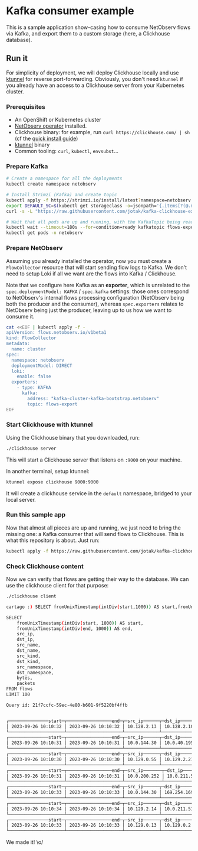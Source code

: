 # Kafka consumer example

This is a sample application show-casing how to consume NetObserv flows via Kafka, and export them to a custom storage (here, a Clickhouse database).

## Run it

For simplicity of deployment, we will deploy Clickhouse locally and use [ktunnel](https://github.com/omrikiei/ktunnel) for reverse port-forwarding. Obviously, you don't need `ktunnel` if you already have an access to a Clickhouse server from your Kubernetes cluster.

### Prerequisites

- An OpenShift or Kubernetes cluster
- [NetObserv operator](https://github.com/netobserv/network-observability-operator) installed.
- Clickhouse binary: for example, run `curl https://clickhouse.com/ | sh` (cf the [quick install guide](https://clickhouse.com/docs/en/install#quick-install))
- [ktunnel](https://github.com/omrikiei/ktunnel) binary
- Common tooling: `curl`, `kubectl`, `envsubst`...

### Prepare Kafka

```bash
# Create a namespace for all the deployments
kubectl create namespace netobserv

# Install Strimzi (Kafka) and create topic
kubectl apply -f https://strimzi.io/install/latest?namespace=netobserv -n netobserv
export DEFAULT_SC=$(kubectl get storageclass -o=jsonpath='{.items[?(@.metadata.annotations.storageclass\.kubernetes\.io/is-default-class=="true")].metadata.name}') && echo "Using SC $DEFAULT_SC"
curl -s -L "https://raw.githubusercontent.com/jotak/kafka-clickhouse-example/main/contrib/kafka.yaml" | envsubst | kubectl apply -n netobserv -f -

# Wait that all pods are up and running, with the KafkaTopic being ready (a few minutes...)
kubectl wait --timeout=180s --for=condition=ready kafkatopic flows-export -n netobserv
kubectl get pods -n netobserv
```

### Prepare NetObserv

Assuming you already installed the operator, now you must create a `FlowCollector` resource that will start sending flow logs to Kafka. We don't need to setup Loki if all we want are the flows into Kafka / Clickhouse.

Note that we configure here Kafka as an **exporter**, which is unrelated to the `spec.deploymentModel: KAFKA` / `spec.kafka` settings: those ones correspond to NetObserv's internal flows processing configuration (NetObserv being both the producer and the consumer), whereas `spec.exporters` relates to NetObserv being just the producer, leaving up to us how we want to consume it.

```bash
cat <<EOF | kubectl apply -f -
apiVersion: flows.netobserv.io/v1beta1
kind: FlowCollector
metadata:
  name: cluster
spec:
  namespace: netobserv
  deploymentModel: DIRECT
  loki:
    enable: false
  exporters:
    - type: KAFKA
      kafka:
        address: "kafka-cluster-kafka-bootstrap.netobserv"
        topic: flows-export
EOF
```

### Start Clickhouse with ktunnel

Using the Clickhouse binary that you downloaded, run:

```bash
./clickhouse server
```

This will start a Clickhouse server that listens on `:9000` on your machine.

In another terminal, setup ktunnel:

```bash
ktunnel expose clickhouse 9000:9000
```

It will create a clickhouse service in the `default` namespace, bridged to your local server.

### Run this sample app

Now that almost all pieces are up and running, we just need to bring the missing one: a Kafka consumer that will send flows to Clickhouse. This is what this repository is about. Just run:

```bash
kubectl apply -f https://raw.githubusercontent.com/jotak/kafka-clickhouse-example/main/contrib/deployment.yaml -n netobserv
```

### Check Clickhouse content

Now we can verify that flows are getting their way to the database. We can use the clickhouse client for that purpose:

```bash
./clickhouse client

cartago :) SELECT fromUnixTimestamp(intDiv(start,1000)) AS start,fromUnixTimestamp(intDiv(end,1000)) as end,src_ip,dst_ip,src_name,dst_name,src_kind,dst_kind,src_namespace,dst_namespace,bytes,packets FROM flows LIMIT 100

SELECT
    fromUnixTimestamp(intDiv(start, 1000)) AS start,
    fromUnixTimestamp(intDiv(end, 1000)) AS end,
    src_ip,
    dst_ip,
    src_name,
    dst_name,
    src_kind,
    dst_kind,
    src_namespace,
    dst_namespace,
    bytes,
    packets
FROM flows
LIMIT 100

Query id: 21f7ccfc-59ec-4e80-b601-9f5220bf4ffb


┌───────────────start─┬─────────────────end─┬─src_ip──────┬─dst_ip──────┬─src_name─────────┬─dst_name────────────────────────┬─src_kind─┬─dst_kind─┬─src_namespace────────┬─dst_namespace─────┬─bytes─┬─packets─┐
│ 2023-09-26 10:10:32 │ 2023-09-26 10:10:32 │ 10.128.2.13 │ 10.128.2.10 │ prometheus-k8s-0 │ router-default-559c74465f-fh8n6 │ Pod      │ Pod      │ openshift-monitoring │ openshift-ingress │  2649 │       1 │
└─────────────────────┴─────────────────────┴─────────────┴─────────────┴──────────────────┴─────────────────────────────────┴──────────┴──────────┴──────────────────────┴───────────────────┴───────┴─────────┘
┌───────────────start─┬─────────────────end─┬─src_ip──────┬─dst_ip──────┬─src_name──────────────────────────────────┬─dst_name─┬─src_kind─┬─dst_kind─┬─src_namespace─┬─dst_namespace─┬─bytes─┬─packets─┐
│ 2023-09-26 10:10:31 │ 2023-09-26 10:10:31 │ 10.0.144.30 │ 10.0.40.195 │ ip-10-0-144-30.eu-west-3.compute.internal │          │ Node     │          │               │               │    66 │       1 │
└─────────────────────┴─────────────────────┴─────────────┴─────────────┴───────────────────────────────────────────┴──────────┴──────────┴──────────┴───────────────┴───────────────┴───────┴─────────┘
┌───────────────start─┬─────────────────end─┬─src_ip──────┬─dst_ip──────┬─src_name────────────────┬─dst_name──────────────┬─src_kind─┬─dst_kind─┬─src_namespace─┬─dst_namespace─┬─bytes─┬─packets─┐
│ 2023-09-26 10:10:30 │ 2023-09-26 10:10:30 │ 10.129.0.55 │ 10.129.2.21 │ flowlogs-pipeline-hz8mz │ kafka-cluster-kafka-1 │ Pod      │ Pod      │ netobserv     │ netobserv     │  4309 │       4 │
└─────────────────────┴─────────────────────┴─────────────┴─────────────┴─────────────────────────┴───────────────────────┴──────────┴──────────┴───────────────┴───────────────┴───────┴─────────┘
┌───────────────start─┬─────────────────end─┬─src_ip───────┬─dst_ip──────┬─src_name───────────────────────────────────┬─dst_name──────────────────────────────────┬─src_kind─┬─dst_kind─┬─src_namespace─┬─dst_namespace─┬─bytes─┬─packets─┐
│ 2023-09-26 10:10:31 │ 2023-09-26 10:10:31 │ 10.0.200.252 │ 10.0.211.51 │ ip-10-0-200-252.eu-west-3.compute.internal │ ip-10-0-211-51.eu-west-3.compute.internal │ Node     │ Node     │               │               │   124 │       1 │
└─────────────────────┴─────────────────────┴──────────────┴─────────────┴────────────────────────────────────────────┴───────────────────────────────────────────┴──────────┴──────────┴───────────────┴───────────────┴───────┴─────────┘
┌───────────────start─┬─────────────────end─┬─src_ip──────┬─dst_ip──────────┬─src_name──────────────────────────────────┬─dst_name─┬─src_kind─┬─dst_kind─┬─src_namespace─┬─dst_namespace─┬─bytes─┬─packets─┐
│ 2023-09-26 10:10:33 │ 2023-09-26 10:10:33 │ 10.0.144.30 │ 169.254.169.254 │ ip-10-0-144-30.eu-west-3.compute.internal │          │ Node     │          │               │               │   304 │       1 │
└─────────────────────┴─────────────────────┴─────────────┴─────────────────┴───────────────────────────────────────────┴──────────┴──────────┴──────────┴───────────────┴───────────────┴───────┴─────────┘
┌───────────────start─┬─────────────────end─┬─src_ip──────┬─dst_ip──────┬─src_name─────────┬─dst_name──────────────────────────────────┬─src_kind─┬─dst_kind─┬─src_namespace────────┬─dst_namespace─┬─bytes─┬─packets─┐
│ 2023-09-26 10:10:34 │ 2023-09-26 10:10:34 │ 10.129.2.14 │ 10.0.211.51 │ prometheus-k8s-1 │ ip-10-0-211-51.eu-west-3.compute.internal │ Pod      │ Node     │ openshift-monitoring │               │    66 │       1 │
└─────────────────────┴─────────────────────┴─────────────┴─────────────┴──────────────────┴───────────────────────────────────────────┴──────────┴──────────┴──────────────────────┴───────────────┴───────┴─────────┘
┌───────────────start─┬─────────────────end─┬─src_ip──────┬─dst_ip─────┬─src_name────────────────────────────┬─dst_name──────────────────────────────────┬─src_kind─┬─dst_kind─┬─src_namespace────────────────┬─dst_namespace─┬─bytes─┬─packets─┐
│ 2023-09-26 10:10:33 │ 2023-09-26 10:10:33 │ 10.129.0.13 │ 10.129.0.2 │ controller-manager-565b9fb799-vz9w9 │ ip-10-0-211-51.eu-west-3.compute.internal │ Pod      │ Node     │ openshift-controller-manager │               │    66 │       1 │
└─────────────────────┴─────────────────────┴─────────────┴────────────┴─────────────────────────────────────┴───────────────────────────────────────────┴──────────┴──────────┴──────────────────────────────┴───────────────┴───────┴─────────┘
```

We made it!
\o/
